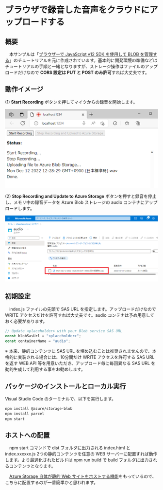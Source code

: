 # ブラウザで録音した音声をクラウドにアップロードする

## 概要
　本サンプルは「[ブラウザーで JavaScript v12 SDK を使用して BLOB を管理する](https://learn.microsoft.com/ja-jp/azure/storage/blobs/quickstart-blobs-javascript-browser)」のチュートリアルを元に作成されています。基本的に開発環境の準備などはチュートリアルの手順と一緒となりますが、ストレージ操作はファイルのアップロードだけなので **CORS 設定は PUT と POST のみ許可**すれば大丈夫です。

## 動作イメージ
(1) **Start Recording** ボタンを押してマイクからの録音を開始します。<p>
<img src="./images/001.png" title="001 image"><p>
(2) **Stop Recording and Update to Azure Storage** ボタンを押すと録音を停止し、メモリ中の録音データを Azure Blob ストレージの audio コンテナにアップロードします。<p>
<img src="./images/002.png" title="002 image"><p>

## 初期設定
　index.js ファイルの先頭で SAS URL を指定します。アップロードだけなので WRITE アクセスだけを許可すれば大丈夫です。audio コンテナは予め用意しておく必要があります。
```javascript:index.js
// Update <placeholder> with your Blob service SAS URL
const blobSasUrl = "<placeholder>";
const containerName = "audio";
```
※ 本来、静的コンテンツに SAS URL を埋め込むことは推奨されませんので、本格的に実装される場合には、10分間だけ WRITE アクセスを許可する SAS URL を返す WEB API 等を用意いただき、アップロード毎に毎回異なる SAS URL を動的生成して利用する事をお勧めします。

## パッケージのインストールとローカル実行
Visual Studio Code のターミナルで、以下を実行します。
```bash:build.sh
npm install @azure/storage-blob
npm install parcel
npm start
```

## ホストへの配置
　npm start コマンドで dist フォルダに出力される index.html と index.xxxxxx.js 2つの静的コンテンツを任意の WEB サーバーに配置すれば動作します。より最適化されたビルドは npm run build で build フォルダに出力されるコンテンツとなります。

　[Azure Storage 自体が静的 Web サイトをホストする機能](https://learn.microsoft.com/ja-jp/azure/storage/blobs/storage-blob-static-website-how-to)をもっているので、こちらに配置するのが一番簡単かと思われます。
